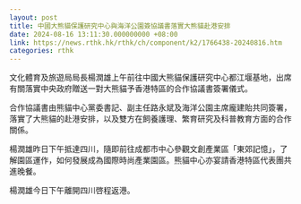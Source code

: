 ```yaml
---
layout: post
title: 中國大熊貓保護研究中心與海洋公園簽協議書落實大熊貓赴港安排
date: 2024-08-16 13:11:30.000000000 +08:00
link: https://news.rthk.hk/rthk/ch/component/k2/1766438-20240816.htm
categories: rthk
---
```


文化體育及旅遊局局長楊潤雄上午前往中國大熊貓保護研究中心都江堰基地，出席有關落實中央政府贈送一對大熊貓予香港特區的合作協議書簽署儀式。

合作協議書由熊貓中心黨委書記、副主任路永斌及海洋公園主席龐建貽共同簽署，落實了大熊貓的赴港安排，以及雙方在飼養護理、繁育研究及科普教育方面的合作關係。

楊潤雄昨日下午抵達四川，隨即前往成都市中心參觀文創產業區「東郊記憶」，了解園區運作，如何發展成為國際時尚產業園區。熊貓中心亦宴請香港特區代表團共進晚餐。

楊潤雄今日下午離開四川啓程返港。
